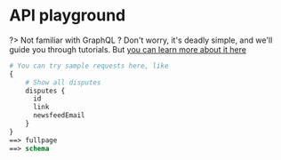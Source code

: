 


# API playground

?> Not familiar with GraphQL ? Don't worry, it's deadly simple, and we'll guide you through tutorials. But [you can learn more about it here](https://graphql.org/learn/)


```graphql
# You can try sample requests here, like
{
    # Show all disputes
    disputes {
      id
      link
      newsfeedEmail
    }
}
==> fullpage
==> schema
```

  <link rel="stylesheet" href="/_style/playground-full.css">